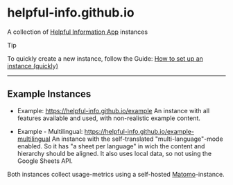 # helpful-info.github.io

A collection of [Helpful Information App](https://github.com/rodekruis/helpful-information) instances

> [!TIP]
> To quickly create a new instance, follow the Guide: [How to set up an instance (quickly)](https://github.com/rodekruis/helpful-information/blob/main/docs/Guide-How_to_set_up_an_instance.md)

---

## Example Instances

- Example: <https://helpful-info.github.io/example>
  An instance with all features available and used, with non-realistic example content.

- Example - Multilingual: <https://helpful-info.github.io/example-multilingual>
  An instance with the self-translated "multi-language"-mode enabled. So it has "a sheet per language" in wich the content and hierarchy should be aligned.
  It also uses local data, so not using the Google Sheets API.

Both instances collect usage-metrics using a self-hosted [Matomo](https://matomo.org/)-instance.

